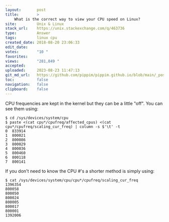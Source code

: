 ```yaml
---
layout:       post
title:        >
    What is the correct way to view your CPU speed on Linux?
site:         Unix & Linux
stack_url:    https://unix.stackexchange.com/q/463736
type:         Answer
tags:         linux cpu
created_date: 2018-08-20 23:06:33
edit_date:    
votes:        "10 "
favorites:    
views:        "281,849 "
accepted:     
uploaded:     2023-08-23 11:47:13
git_md_url:   https://github.com/pippim/pippim.github.io/blob/main/_posts/2018/2018-08-20-What-is-the-correct-way-to-view-your-CPU-speed-on-Linux_.md
toc:          false
navigation:   false
clipboard:    false
---
```


CPU frequencies are kept in the kernel but they can be a little "off". You can see them using:

``` 
$ cd /sys/devices/system/cpu
$ paste <(cat cpu*/cpufreq/affected_cpus) <(cat cpu*/cpufreq/scaling_cur_freq) | column -s $'\t' -t
0  833914
1  800021
2  800086
3  800029
4  800036
5  800460
6  800118
7  800141
```

If you don't need to know the CPU #'s a shorter method is simply using:

``` 
$ cat /sys/devices/system/cpu/cpu*/cpufreq/scaling_cur_freq
1396354
800058
800050
800024
800005
800017
800001
1392006
```

